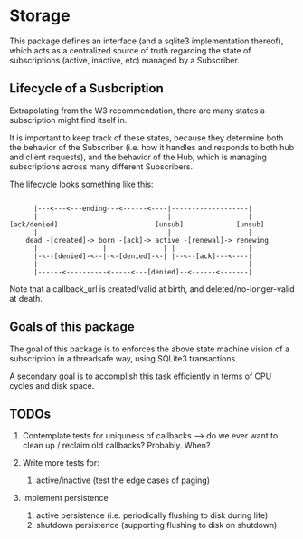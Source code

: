 # Storage

This package defines an interface (and a sqlite3 implementation thereof), which acts as a centralized source of truth regarding the state of subscriptions (active, inactive, etc) managed by a Subscriber.

## Lifecycle of a Susbcription

Extrapolating from the W3 recommendation, there are many states a subscription might find itself in.  

It is important to keep track of these states, because they determine both the behavior of the Subscriber (i.e. how it handles and responds to both hub and client requests), and the behavior of the Hub, which is managing subscriptions across many different Subscribers.

The lifecycle looks something like this:

```none

      |---<---<---ending---<------<----|-------------------|
      |                                |                   |
[ack/denied]                        [unsub]             [unsub]
      |                                |                   |
    dead -[created]-> born -[ack]-> active -[renewal]-> renewing
      |                |              | |                  |
      |-<--[denied]-<--|-<-[denied]-<-| |--<--[ack]---<----|
      |                                                    |
      |------<----------<-----<---[denied]--<------<-------|

```

Note that a callback_url is created/valid at birth, and deleted/no-longer-valid at death.

## Goals of this package

The goal of this package is to enforces the above state machine vision of a subscription in a threadsafe way, using SQLite3 transactions.

A secondary goal is to accomplish this task efficiently in terms of CPU cycles and disk space.

## TODOs

1. Contemplate tests for uniquness of callbacks --> do we ever want to clean up / reclaim old callbacks?  Probably.  When?

1. Write more tests for:
   1. active/inactive (test the edge cases of paging)
1. Implement persistence
   1. active persistence (i.e. periodically flushing to disk during life)
   1. shutdown persistence (supporting flushing to disk on shutdown)
